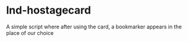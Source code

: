 # lnd-hostagecard
A simple script where after using the card, a bookmarker appears in the place of our choice
